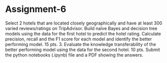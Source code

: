 # Assignment-6
Select 2 hotels that are located closely geographically and have at least 300 varied reviews/ratings on TripAdvisor. Build naïve Bayes and decision tree models using the data for the first hotel to predict the hotel rating. Calculate precision, recall and the F1 score for each model and identify the better performing model. 15 pts. 3. Evaluate the knowledge transferability of the better performing model using the data for the second hotel. 10 pts. Submit the python notebooks (.ipynb) file and a PDF showing the answers.
